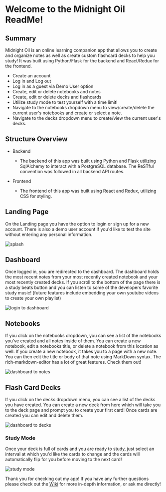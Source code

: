 # Welcome to the Midnight Oil ReadMe!


## Summary
Midnight Oil is an online learning companion app that allows you to create and organize notes as well as create custom flashcard decks to help you study! It was built using Python/Flask for the backend and React/Redux for the frontend.

- Create an account
- Log in and Log out
- Log in as a guest via Demo User option
- Create, edit or delete notebooks and notes
- Create, edit or delete decks and flashcards
- Utilize study mode to test yourself with a time limit!
- Navigate to the notebooks dropdown menu to view/create/delete the current user's notebooks and create or select a note.
- Navigate to the decks dropdown menu to create/view the current user's decks.

## Structure Overview

- Backend
  - The backend of this app was built using Python and Flask utilizing SqlAlchemy to interact with a PostgreSQL database. The ReSTful convention was followed in all backend API routes.

- Frontend
  - The frontend of this app was built using React and Redux, utilizing CSS for styling.

## Landing Page

On the Landing page you have the option to login or sign up for a new account.
There is also a demo user account if you'd like to test the site without entering any personal information.

![splash](https://i.ibb.co/DW9tx87/splash.png)

## Dashboard

Once logged in, you are redirected to the dashboard. The dashboard holds the most recent notes from your most recently created notebook and your most recently created decks. If you scroll to the bottom of the page there is a study beats button and you can listen to some of the developers favorite study music! (future features include embedding your own youtube videos to create your own playlist)

![login to dashboard](https://user-images.githubusercontent.com/72579895/128644422-516d7449-d728-4eb6-b889-2ad5e4718e9f.gif)

## Notebooks

If you click on the notebooks dropdown, you can see a list of the notebooks you've created and all notes inside of them. You can create a new notebook, edit a notebooks title, or delete a notebook from this location as well. If you create a new notebook, it takes you to a page with a new note. You can then edit the title or body of that note using MarkDown syntax. The rich-markdown-editor has a lot of great features. Check them out!

![dashboard to notes](https://user-images.githubusercontent.com/72579895/128644649-76ec1588-3d65-4967-be3a-efa3d3de9346.gif)


## Flash Card Decks

If you click on the decks dropdown menu, you can see a list of the decks you have created. You can create a new deck from here which will take you to the deck page and prompt you to create your first card! Once cards are created you can edit and delete them.

![dashboard to decks](https://user-images.githubusercontent.com/72579895/128644663-79aefd28-7e26-4752-96df-c1ef71085534.gif)

### Study Mode

Once your deck is full of cards and you are ready to study, just select an interval at which you'd like the cards to change and the cards will automatically flip for you before moving to the next card! 

![study mode](https://user-images.githubusercontent.com/72579895/128644672-25ebdcdf-f189-446d-89a4-45c3d303064f.gif)


Thank you for checking out my app! If you have any further questions please check out the [Wiki](https://github.com/J0914/MidnightOil/wiki) for more in-depth information, or ask me directly!

